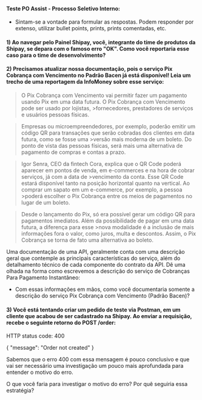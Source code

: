 #### Teste PO Assist - Processo Seletivo Interno:

- Sintam-se a vontade para formular as respostas. Podem responder por extenso, utilizar bullet points, prints, prints comentadas, etc.



#### 1) Ao navegar pelo Painel Shipay, você, integrante do time de produtos da Shipay, se depara com o famoso erro "OK". Como você reportaria esse caso para o time de desenvolvimento?



#### 2) Precisamos atualizar nossa documentação, pois o serviço Pix Cobrança com Vencimento no Padrão Bacen já está disponível! Leia um trecho de uma reportagem da InfoMoney sobre esse serviço:


>O Pix Cobrança com Vencimento vai permitir fazer um pagamento usando Pix em uma data futura. O Pix Cobrança com Vencimento pode ser usado por lojistas, >fornecedores, prestadores de serviços e usuários pessoas físicas.

>Empresas ou microempreendedores, por exemplo, poderão emitir um código QR para transações que serão cobradas dos clientes em data futura, como se fosse uma >versão mais moderna de um boleto. Do ponto de vista das pessoas físicas, será mais uma alternativa de pagamento de compras e contas a prazo.

>Igor Senra, CEO da fintech Cora, explica que o QR Code poderá aparecer em pontos de venda, em e-commerces e na hora de cobrar serviços, já com a data de >vencimento da conta. Esse QR Code estará disponível tanto na posição horizontal quanto na vertical. Ao comprar um sapato em um e-commerce, por exemplo, a pessoa >poderá escolher o Pix Cobrança entre os meios de pagamentos no lugar de um boleto.

>Desde o lançamento do Pix, só era possível gerar um código QR para pagamentos imediatos. Além da possibilidade de pagar em uma data futura, a diferença para esse >nova modalidade é a inclusão de mais informações fora o valor, como juros, multa e descontos. Assim, o Pix Cobrança se torna de fato uma alternativa ao boleto.

Uma documentação de uma API, geralmente conta com uma descrição geral que contemple as principais características do serviço, além do detalhamento técnico de cada componente do contrato da API. Dê uma olhada na forma como escrevemos a descrição do serviço de Cobranças Para Pagamento Instantâneo:

- Com essas informações em mãos, como você documentaria somente a descrição do serviço Pix Cobrança com Vencimento (Padrão Bacen)?




#### 3) Você está tentando criar um pedido de teste via Postman, em um cliente que acabou de ser cadastrado na Shipay. Ao enviar a requisição, recebe o seguinte retorno do POST /order: 

HTTP status code: 400 

{
    "message": "Order not created"
}

Sabemos que o erro 400 com essa mensagem é pouco conclusivo e que vai ser necessário uma investigação um pouco mais aprofundada para entender o motivo do erro. 

O que você faria para investigar o motivo do erro? Por quê seguiria essa estratégia?
